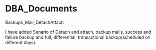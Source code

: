# DBA_Documents
Backups_Mail_DetachAttach

I have added Senario of Detach and attach, backup mails, success and failure backup and full, differential, transactional backup(scheduled on different days).
